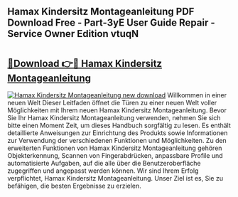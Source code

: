 ## Hamax Kindersitz Montageanleitung PDF Download Free - Part-3yE User Guide Repair - Service Owner Edition vtuqN

# <h2><a href="http://df6ezi.blite.top/?on=Hamax+Kindersitz+Montageanleitung">🔗Download 👉🔴 Hamax Kindersitz Montageanleitung</a></h2>

[![Hamax Kindersitz Montageanleitung new download](https://i.imgur.com/lujVjoI.png)](http://df6ezi.blite.top/?on=Hamax+Kindersitz+Montageanleitung)
Willkommen in einer neuen Welt Dieser Leitfaden öffnet die Türen zu einer neuen Welt voller Möglichkeiten mit Ihrem neuen Hamax Kindersitz Montageanleitung. Bevor Sie Ihr Hamax Kindersitz Montageanleitung verwenden, nehmen Sie sich bitte einen Moment Zeit, um dieses Handbuch sorgfältig zu lesen. Es enthält detaillierte Anweisungen zur Einrichtung des Produkts sowie Informationen zur Verwendung der verschiedenen Funktionen und Möglichkeiten. Zu den erweiterten Funktionen von Hamax Kindersitz Montageanleitung gehören Objekterkennung, Scannen von Fingerabdrücken, anpassbare Profile und automatisierte Aufgaben, auf die alle über die Benutzeroberfläche zugegriffen und angepasst werden können. Wir sind Ihrem Erfolg verpflichtet, Hamax Kindersitz Montageanleitung. Unser Ziel ist es, Sie zu befähigen, die besten Ergebnisse zu erzielen.
